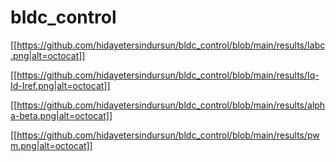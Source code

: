 # bldc_control

[[https://github.com/hidayetersindursun/bldc_control/blob/main/results/Iabc.png|alt=octocat]]


[[https://github.com/hidayetersindursun/bldc_control/blob/main/results/Iq-Id-Iref.png|alt=octocat]]


[[https://github.com/hidayetersindursun/bldc_control/blob/main/results/alpha-beta.png|alt=octocat]]


[[https://github.com/hidayetersindursun/bldc_control/blob/main/results/pwm.png|alt=octocat]]
